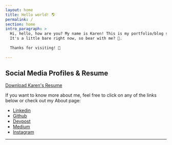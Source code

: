 ```yaml
---
layout: home
title: Hello world! 🌎
permalink: /
section: home
intro_paragraph: >
  Hi, hello, how are you? My name is Karen! This is my portfolio/blog site. 
  It's a little bare right now, so bear with me? 🐻.
 
  Thanks for visiting! 🙂
  
---
```

Social Media Profiles & Resume
---
[Download Karen's Resume](https://docs.google.com/document/d/1sdZFhna8B0hfLdqhzBJHVJMg_XILxG8Iz0MSVzGBhOQ/edit?usp=sharing)

 If you want to know more about me, feel free to click on any of the links below or check out my About page:
 
  - [Linkedin](https://www.linkedin.com/in/kberba/)
  - [Github](https://github.com/kberba)
  - [Devpost](https://devpost.com/kberba)
  - [Medium](https://medium.com/@scientificnerd)
  - [Instagram](https://www.instagram.com/berbski/)
  
---
